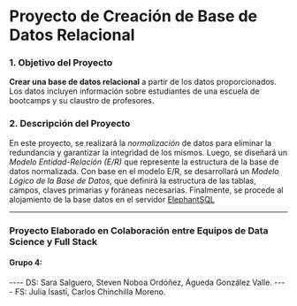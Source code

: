 # Proyecto de Creación de Base de Datos Relacional

### 1. Objetivo del Proyecto
**Crear una base de datos relacional** a partir de los datos proporcionados. Los datos incluyen información sobre estudiantes de una escuela de bootcamps y su claustro de profesores.

### 2. Descripción del Proyecto

En este proyecto, se realizará la *normalización* de datos para eliminar la redundancia y garantizar la integridad de los mismos. Luego, se diseñará un *Modelo Entidad-Relación (E/R)* que represente la estructura de la base de datos normalizada. Con base en el modelo E/R, se desarrollará un *Modelo Lógico de la Base de Datos*, que definirá la estructura de las tablas, campos, claves primarias y foráneas necesarias. Finalmente, se procede al alojamiento de la base datos en el servidor [ElephantSQL](https://www.elephantsql.com/)

---------------------------------------------------------------------------------------------------------
### Proyecto Elaborado en Colaboración entre Equipos de Data Science y Full Stack
#### Grupo 4:
---- DS: Sara Salguero, Steven Noboa Ordóñez, Águeda González Valle.
---- FS: Julia Isasti, Carlos Chinchilla Moreno.
